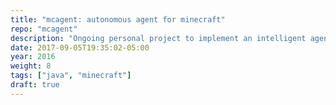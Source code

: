 ```yaml
---
title: "mcagent: autonomous agent for minecraft"
repo: "mcagent"
description: "Ongoing personal project to implement an intelligent agent for the game Minecraft."
date: 2017-09-05T19:35:02-05:00
year: 2016
weight: 8
tags: ["java", "minecraft"]
draft: true
---
```

